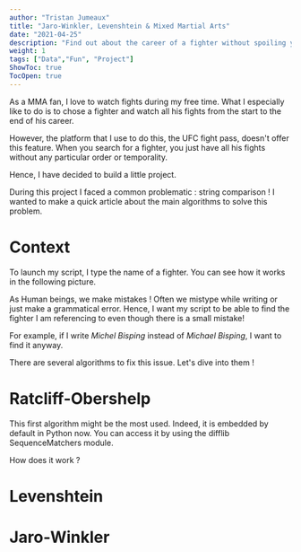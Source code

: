 ```yaml
---
author: "Tristan Jumeaux"
title: "Jaro-Winkler, Levenshtein & Mixed Martial Arts"
date: "2021-04-25"
description: "Find out about the career of a fighter without spoiling yourself the results !"
weight: 1
tags: ["Data","Fun", "Project"]
ShowToc: true
TocOpen: true
---
```


As a MMA fan, I love to watch fights during my free time.
What I especially like to do is to chose a fighter and watch all his fights from the start to the end of his career.

However, the platform that I use to do this, the UFC fight pass, doesn't offer this feature. When you search for a fighter, you just have all his fights without any particular order or temporality.

Hence, I have decided to build a little project.

During this project I faced a common problematic : string comparison ! 
I wanted to make a quick article about the main algorithms to solve this problem.

# Context 

To launch my script, I type the name of a fighter. You can see how it works in the following picture.

As Human beings, we make mistakes ! Often we mistype while writing or just make a grammatical error.
Hence, I want my script to be able to find the fighter I am referencing to even though there is a small mistake!

For example, if I write _Michel Bisping_ instead of _Michael Bisping_, I want to find it anyway.

There are several algorithms to fix this issue. Let's dive into them !

# Ratcliff-Obershelp

This first algorithm might be the most used. 
Indeed, it is embedded by default in Python now. You can access it by using the difflib SequenceMatchers module.

How does it work ? 





# Levenshtein

# Jaro-Winkler